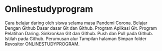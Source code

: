 # Onlinestudyprogram
Cara belajar daring oleh siswa selama masa  Pandemi Corona.
Belajar Dengan Github
Dasar dasar Git dan Github.
Program Aplikasi Git.
Program Pelatihan Daring.
Sinkronkan Git dan Github.
Push dan Pull pada Github.
Istilah pada Github.
Perumusan alur
Tampilan halaman
Simpan folder Revositor ONLINESTUDYPROGRAM.
